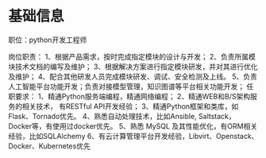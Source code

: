 # 基础信息

职位：python开发工程师

岗位职责：
1、根据产品需求，按时完成指定模块的设计与开发；
2、负责所属模块技术文档的编写及维护；
3、根据解决方案进行指定模块研发，并对其进行优化及维护；
4、配合其他研发人员完成模块研发、调试、安全检测及上线。
5、负责人工智能平台功能开发；负责对接模型管理，知识图谱等平台相关功能开发；
任职要求：
1、精通Python服务端编程，精通网络编程；
2、精通WEB和B/S架构服务的相关技术， 有RESTful API开发经验；
3、精通Python框架和类库，如 Flask、Tornado优先。
4、熟悉自动处理技术，比如Ansible, Saltstack，Docker等，有使用过docker优先。
5、熟悉 MySQL 及其性能优化，有ORM相关经验，比如SQLAlchemy
6、有云计算管理平台开发经验，Libvirt、Openstack、Docker、Kubernetes优先